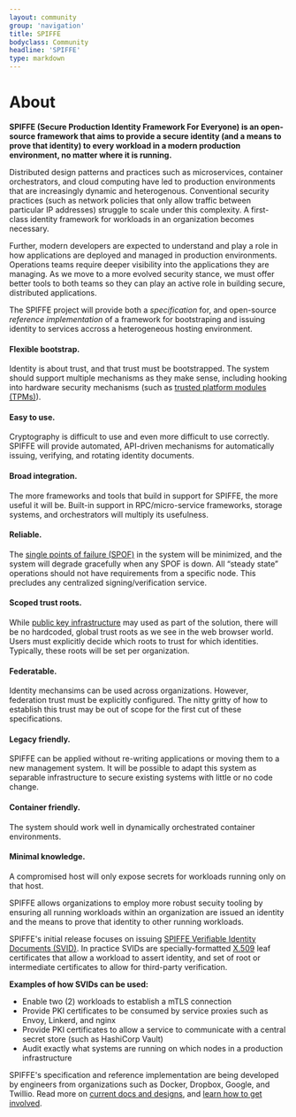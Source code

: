 ```yaml
---
layout: community
group: 'navigation'
title: SPIFFE
bodyclass: Community
headline: 'SPIFFE'
type: markdown
---
```


# About

**SPIFFE (Secure Production Identity Framework For Everyone) is an
open-source framework that aims to provide a secure identity (and
a means to prove that identity) to every workload in a modern
production environment, no matter where it is running.**

Distributed design patterns and practices such as microservices,
container orchestrators, and cloud computing have led to production
environments that are increasingly dynamic and heterogenous.
Conventional security practices (such as network policies that only
allow traffic between particular IP addresses) struggle to scale
under this complexity. A first-class identity framework for workloads
in an organization becomes necessary.

Further, modern developers are expected to understand and play a
role in how applications are deployed and managed in production
environments. Operations teams require deeper visibility into the
applications they are managing. As we move to a more evolved security
stance, we must offer better tools to both teams so they can play
an active role in building secure, distributed applications.

The SPIFFE project will provide both a *specification* for, and
open-source *reference implementation* of a framework for bootstraping
and issuing identity to services accross a heterogeneous hosting
environment.

#### **Flexible bootstrap.**

Identity is about trust, and that trust must be bootstrapped. The
system should support multiple mechanisms as they make sense,
including hooking into hardware security mechanisms (such as <a
href="https://en.wikipedia.org/wiki/Trusted_Platform_Module"
target="_blank">trusted platform modules (TPMs)</a>).

#### **Easy to use.**

Cryptography is difficult to use and even more difficult to use
correctly. SPIFFE will provide automated, API-driven mechanisms for
automatically issuing, verifying, and rotating identity documents.

#### **Broad integration.**

The more frameworks and tools that build in support for SPIFFE, the
more useful it will be. Built-in support in RPC/micro-service
frameworks, storage systems, and orchestrators will multiply its
usefulness.

#### **Reliable.**

The <a href="https://en.wikipedia.org/wiki/Single_point_of_failure"
target="_blank">single points of failure (SPOF)</a> in the system
will be minimized, and the system will degrade gracefully when any
SPOF is down.  All “steady state” operations should not have
requirements from a specific node.  This precludes any centralized
signing/verification service.

#### **Scoped trust roots.**

While <a href="https://en.wikipedia.org/wiki/Public_key_infrastructure"
target="_blank">public key infrastructure</a> may used as part of
the solution, there will be no hardcoded, global trust roots as we
see in the web browser world. Users must explicitly decide which
roots to trust for which identities. Typically, these roots will
be set per organization.

#### **Federatable.**

Identity mechansims can be used across organizations. However,
federation trust must be explicitly configured.  The nitty gritty
of how to establish this trust may be out of scope for the first
cut of these specifications.

#### **Legacy friendly.**

SPIFFE can be applied without re-writing applications or moving
them to a new management system. It will be possible to adapt this
system as separable infrastructure to secure existing systems with
little or no code change.

#### **Container friendly.**

The system should work well in dynamically orchestrated container
environments.

#### **Minimal knowledge.**

A compromised host will only expose secrets for workloads running only on that host.

SPIFFE allows organizations to employ more robust secuity tooling
by ensuring all running workloads within an organization are issued
an identity and the means to prove that identity to other running
workloads.

SPIFFE's initial release focuses on issuing <a
href="{{site.baseurl}}/docs/svid">SPIFFE Verifiable Identity Documents
(SVID)</a>. In practice SVIDs are specially-formatted <a
href="https://en.wikipedia.org/wiki/X.509" target="_blank">X.509</a>
leaf certificates that allow a workload to assert identity, and set
of root or intermediate certificates to allow for third-party
verification.

**Examples of how SVIDs can be used:**

* Enable two (2) workloads to establish a mTLS connection
* Provide PKI certificates to be consumed by service proxies such as Envoy, Linkerd, and nginx
* Provide PKI certificates to allow a service to communicate with a central secret store (such as HashiCorp Vault)
* Audit exactly what systems are running on which nodes in a production infrastructure

SPIFFE's specification and reference implementation are being
developed by engineers from organizations such as Docker, Dropbox,
Google, and Twillio. Read  more on <a href="{{site.baseurl}}/docs/">current
docs and designs</a>, and <a href="{{site.baseurl}}/community/">learn
how to get involved</a>.
